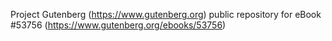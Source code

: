 Project Gutenberg (https://www.gutenberg.org) public repository for
eBook #53756 (https://www.gutenberg.org/ebooks/53756)
